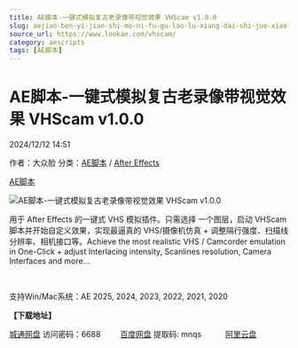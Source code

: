 ```yaml
---
title: AE脚本-一键式模拟复古老录像带视觉效果 VHScam v1.0.0
slug: aejiao-ben-yi-jian-shi-mo-ni-fu-gu-lao-lu-xiang-dai-shi-jue-xiao-guo-vhscam-v1-0-0
source_url: https://www.lookae.com/vhscam/
category: aescripts
tags: [AE脚本]
---
```

# AE脚本-一键式模拟复古老录像带视觉效果 VHScam v1.0.0

2024/12/12 14:51

作者：大众脸
分类：[AE脚本](https://www.lookae.com/after-effects/aescripts/) / [After Effects](https://www.lookae.com/after-effects/)

[AE脚本](https://www.lookae.com/tag/ae%e8%84%9a%e6%9c%ac/)

![AE脚本-一键式模拟复古老录像带视觉效果 VHScam v1.0.0](https://www.lookae.com/wp-content/uploads/2024/12/FredPelle-VHScam.jpg "AE脚本-一键式模拟复古老录像带视觉效果 VHScam v1.0.0-LookAE.com")

用于 After Effects 的一键式 VHS 模拟插件。只需选择 一个图层，启动 VHScam 脚本并开始自定义效果，实现最逼真的 VHS/摄像机仿真 + 调整隔行强度、扫描线分辨率、相机接口等。Achieve the most realistic VHS / Camcorder emulation in One-Click + adjust Interlacing intensity, Scanlines resolution, Camera Interfaces and more…

[﻿﻿﻿](http://cloud.video.taobao.com/play/u/null/p/1/e/6/t/1/498436153037.mp4)

支持Win/Mac系统：AE 2025, 2024, 2023, 2022, 2021, 2020

**【下载地址】**

[城通网盘](https://url70.ctfile.com/f/2827370-1435473727-6cf089?p=4431) 访问密码：6688         [百度网盘](https://pan.baidu.com/s/13MBMMIkJMWnyQi2G_NfCEQ?pwd=mnqs) 提取码: mnqs           [阿里云盘](https://www.alipan.com/s/WVABqgBXG6J)
